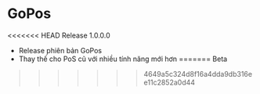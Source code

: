 # GoPos
<<<<<<< HEAD
Release 1.0.0.0
+ Release phiên bản GoPos
+ Thay thế cho PoS cũ với nhiều tính năng mới hơn
=======
Beta
>>>>>>> 4649a5c324d8f16a4dda9db316ee11c2852a0d44

